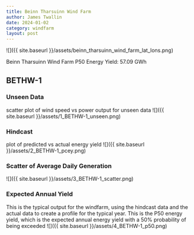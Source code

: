 ```yaml
---
title: Beinn Tharsuinn Wind Farm
author: James Twallin
date: 2024-01-02
category: windfarm
layout: post
---
```

![]({{ site.baseurl }}/assets/beinn_tharsuinn_wind_farm_lat_lons.png)

Beinn Tharsuinn Wind Farm P50 Energy Yield: 57.09 GWh

BETHW-1
-------------
### Unseen Data 
scatter plot of wind speed vs power output for unseen data
![]({{ site.baseurl }}/assets/1_BETHW-1_unseen.png)
### Hindcast 
plot of predicted vs actual energy yield
![]({{ site.baseurl }}/assets/2_BETHW-1_pcey.png)
### Scatter of Average Daily Generation 

![]({{ site.baseurl }}/assets/3_BETHW-1_scatter.png)
### Expected Annual Yield 
This is the typical output for the windfarm, using the hindcast data and the actual data to create a profile for the typical year. This is the P50 energy yield, which is the expected annual energy yield with a 50% probability of being exceeded
![]({{ site.baseurl }}/assets/4_BETHW-1_p50.png)

